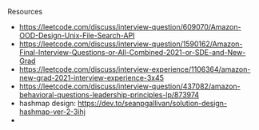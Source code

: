 Resources

- https://leetcode.com/discuss/interview-question/609070/Amazon-OOD-Design-Unix-File-Search-API
- https://leetcode.com/discuss/interview-question/1590162/Amazon-Final-Interview-Questions-or-All-Combined-2021-or-SDE-and-New-Grad
- https://leetcode.com/discuss/interview-experience/1106364/amazon-new-grad-2021-interview-experience-3x45
- https://leetcode.com/discuss/interview-question/437082/amazon-behavioral-questions-leadership-principles-lp/873974
- hashmap design: https://dev.to/seanpgallivan/solution-design-hashmap-ver-2-3ihj
- 
